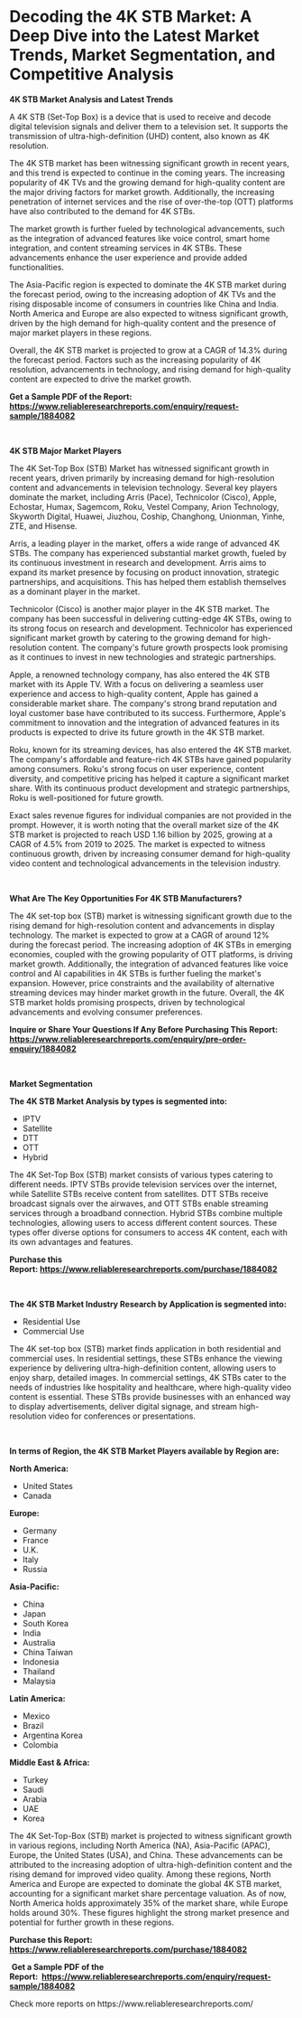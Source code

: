 <p><h1>Decoding the 4K STB Market: A Deep Dive into the Latest Market Trends, Market Segmentation, and Competitive Analysis</h1></p><p><strong>4K STB Market Analysis and Latest Trends</strong></p>
<p><p>A 4K STB (Set-Top Box) is a device that is used to receive and decode digital television signals and deliver them to a television set. It supports the transmission of ultra-high-definition (UHD) content, also known as 4K resolution.</p><p>The 4K STB market has been witnessing significant growth in recent years, and this trend is expected to continue in the coming years. The increasing popularity of 4K TVs and the growing demand for high-quality content are the major driving factors for market growth. Additionally, the increasing penetration of internet services and the rise of over-the-top (OTT) platforms have also contributed to the demand for 4K STBs.</p><p>The market growth is further fueled by technological advancements, such as the integration of advanced features like voice control, smart home integration, and content streaming services in 4K STBs. These advancements enhance the user experience and provide added functionalities.</p><p>The Asia-Pacific region is expected to dominate the 4K STB market during the forecast period, owing to the increasing adoption of 4K TVs and the rising disposable income of consumers in countries like China and India. North America and Europe are also expected to witness significant growth, driven by the high demand for high-quality content and the presence of major market players in these regions.</p><p>Overall, the 4K STB market is projected to grow at a CAGR of 14.3% during the forecast period. Factors such as the increasing popularity of 4K resolution, advancements in technology, and rising demand for high-quality content are expected to drive the market growth.</p></p>
<p><strong>Get a Sample PDF of the Report:&nbsp; <a href="https://www.reliableresearchreports.com/enquiry/request-sample/1884082">https://www.reliableresearchreports.com/enquiry/request-sample/1884082</a></strong></p>
<p>&nbsp;</p>
<p><strong>4K STB Major Market Players</strong></p>
<p><p>The 4K Set-Top Box (STB) Market has witnessed significant growth in recent years, driven primarily by increasing demand for high-resolution content and advancements in television technology. Several key players dominate the market, including Arris (Pace), Technicolor (Cisco), Apple, Echostar, Humax, Sagemcom, Roku, Vestel Company, Arion Technology, Skyworth Digital, Huawei, Jiuzhou, Coship, Changhong, Unionman, Yinhe, ZTE, and Hisense.</p><p>Arris, a leading player in the market, offers a wide range of advanced 4K STBs. The company has experienced substantial market growth, fueled by its continuous investment in research and development. Arris aims to expand its market presence by focusing on product innovation, strategic partnerships, and acquisitions. This has helped them establish themselves as a dominant player in the market.</p><p>Technicolor (Cisco) is another major player in the 4K STB market. The company has been successful in delivering cutting-edge 4K STBs, owing to its strong focus on research and development. Technicolor has experienced significant market growth by catering to the growing demand for high-resolution content. The company's future growth prospects look promising as it continues to invest in new technologies and strategic partnerships.</p><p>Apple, a renowned technology company, has also entered the 4K STB market with its Apple TV. With a focus on delivering a seamless user experience and access to high-quality content, Apple has gained a considerable market share. The company's strong brand reputation and loyal customer base have contributed to its success. Furthermore, Apple's commitment to innovation and the integration of advanced features in its products is expected to drive its future growth in the 4K STB market.</p><p>Roku, known for its streaming devices, has also entered the 4K STB market. The company's affordable and feature-rich 4K STBs have gained popularity among consumers. Roku's strong focus on user experience, content diversity, and competitive pricing has helped it capture a significant market share. With its continuous product development and strategic partnerships, Roku is well-positioned for future growth.</p><p>Exact sales revenue figures for individual companies are not provided in the prompt. However, it is worth noting that the overall market size of the 4K STB market is projected to reach USD 1.16 billion by 2025, growing at a CAGR of 4.5% from 2019 to 2025. The market is expected to witness continuous growth, driven by increasing consumer demand for high-quality video content and technological advancements in the television industry.</p></p>
<p>&nbsp;</p>
<p><strong>What Are The Key Opportunities For 4K STB Manufacturers?</strong></p>
<p><p>The 4K set-top box (STB) market is witnessing significant growth due to the rising demand for high-resolution content and advancements in display technology. The market is expected to grow at a CAGR of around 12% during the forecast period. The increasing adoption of 4K STBs in emerging economies, coupled with the growing popularity of OTT platforms, is driving market growth. Additionally, the integration of advanced features like voice control and AI capabilities in 4K STBs is further fueling the market's expansion. However, price constraints and the availability of alternative streaming devices may hinder market growth in the future. Overall, the 4K STB market holds promising prospects, driven by technological advancements and evolving consumer preferences.</p></p>
<p><strong>Inquire or Share Your Questions If Any Before Purchasing This Report: <a href="https://www.reliableresearchreports.com/enquiry/pre-order-enquiry/1884082">https://www.reliableresearchreports.com/enquiry/pre-order-enquiry/1884082</a></strong></p>
<p>&nbsp;</p>
<p><strong>Market Segmentation</strong></p>
<p><strong>The 4K STB Market Analysis by types is segmented into:</strong></p>
<p><ul><li>IPTV</li><li>Satellite</li><li>DTT</li><li>OTT</li><li>Hybrid</li></ul></p>
<p><p>The 4K Set-Top Box (STB) market consists of various types catering to different needs. IPTV STBs provide television services over the internet, while Satellite STBs receive content from satellites. DTT STBs receive broadcast signals over the airwaves, and OTT STBs enable streaming services through a broadband connection. Hybrid STBs combine multiple technologies, allowing users to access different content sources. These types offer diverse options for consumers to access 4K content, each with its own advantages and features.</p></p>
<p><strong>Purchase this Report:&nbsp;<a href="https://www.reliableresearchreports.com/purchase/1884082">https://www.reliableresearchreports.com/purchase/1884082</a></strong></p>
<p>&nbsp;</p>
<p><strong>The 4K STB Market Industry Research by Application is segmented into:</strong></p>
<p><ul><li>Residential Use</li><li>Commercial Use</li></ul></p>
<p><p>The 4K set-top box (STB) market finds application in both residential and commercial uses. In residential settings, these STBs enhance the viewing experience by delivering ultra-high-definition content, allowing users to enjoy sharp, detailed images. In commercial settings, 4K STBs cater to the needs of industries like hospitality and healthcare, where high-quality video content is essential. These STBs provide businesses with an enhanced way to display advertisements, deliver digital signage, and stream high-resolution video for conferences or presentations.</p></p>
<p>&nbsp;</p>
<p><strong>In terms of Region, the 4K STB Market Players available by Region are:</strong></p>
<p>
    <p> <strong> North America: </strong>
        <ul>
            <li>United States</li>
            <li>Canada</li>
        </ul>
        </p> 
    <p> <strong> Europe: </strong>
        <ul>
            <li>Germany</li>
            <li>France</li>
            <li>U.K.</li>
            <li>Italy</li>
            <li>Russia</li>
        </ul>
        </p> 
    <p> <strong> Asia-Pacific: </strong>
        <ul>
            <li>China</li>
            <li>Japan</li>
            <li>South Korea</li>
            <li>India</li>
            <li>Australia</li>
            <li>China Taiwan</li>
            <li>Indonesia</li>
            <li>Thailand</li>
            <li>Malaysia</li>
        </ul>
        </p> 
    <p> <strong> Latin America: </strong>
        <ul>
            <li>Mexico</li>
            <li>Brazil</li>
            <li>Argentina Korea</li>
            <li>Colombia</li>
        </ul>
        </p> 
    <p> <strong> Middle East & Africa: </strong>
        <ul>
            <li>Turkey</li>
            <li>Saudi</li>
            <li>Arabia</li>
            <li>UAE</li>
            <li>Korea</li>
        </ul>
    </p>
    </p>
<p><p>The 4K Set-Top-Box (STB) market is projected to witness significant growth in various regions, including North America (NA), Asia-Pacific (APAC), Europe, the United States (USA), and China. These advancements can be attributed to the increasing adoption of ultra-high-definition content and the rising demand for improved video quality. Among these regions, North America and Europe are expected to dominate the global 4K STB market, accounting for a significant market share percentage valuation. As of now, North America holds approximately 35% of the market share, while Europe holds around 30%. These figures highlight the strong market presence and potential for further growth in these regions.</p></p>
<p><strong>Purchase this Report: <a href="https://www.reliableresearchreports.com/purchase/1884082">https://www.reliableresearchreports.com/purchase/1884082</a></strong></p>
<p>&nbsp;<strong>Get a Sample PDF of the Report:&nbsp;&nbsp;<a href="https://www.reliableresearchreports.com/enquiry/request-sample/1884082">https://www.reliableresearchreports.com/enquiry/request-sample/1884082</a></strong></p>
<p><strong></strong></p>
<p>Check more reports on https://www.reliableresearchreports.com/</p>